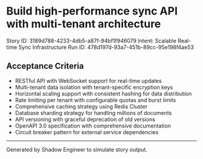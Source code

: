 # Build high-performance sync API with multi-tenant architecture

Story ID: 3189d788-4233-4db5-a87f-94bf1f946079
Intent: Scalable Real-time Sync Infrastructure
Run ID: 478d197d-93a7-451b-89cc-95e198f4ae53

## Acceptance Criteria
- RESTful API with WebSocket support for real-time updates
- Multi-tenant data isolation with tenant-specific encryption keys
- Horizontal scaling support with consistent hashing for data distribution
- Rate limiting per tenant with configurable quotas and burst limits
- Comprehensive caching strategy using Redis Cluster
- Database sharding strategy for handling millions of documents
- API versioning with graceful deprecation of old versions
- OpenAPI 3.0 specification with comprehensive documentation
- Circuit breaker pattern for external service dependencies

---
Generated by Shadow Engineer to simulate story output.
